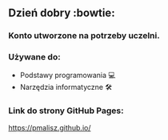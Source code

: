 ## Dzień dobry :bowtie:

### Konto utworzone na potrzeby uczelni.

### Używane do:
- Podstawy programowania :computer:
- Narzędzia informatyczne :hammer_and_wrench:

### Link do strony GitHub Pages:
https://pmalisz.github.io/
